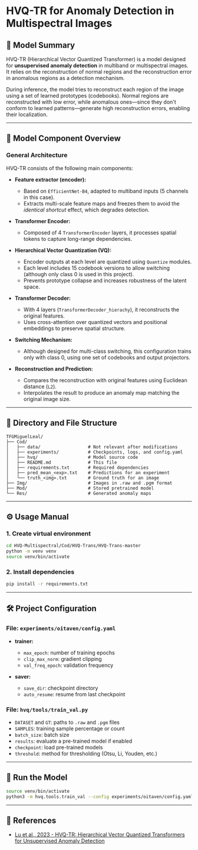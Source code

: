 # HVQ-TR for Anomaly Detection in Multispectral Images

## 📌 Model Summary

HVQ-TR (Hierarchical Vector Quantized Transformer) is a model designed for **unsupervised anomaly detection** in multiband or multispectral images. It relies on the reconstruction of normal regions and the reconstruction error in anomalous regions as a detection mechanism.

During inference, the model tries to reconstruct each region of the image using a set of learned prototypes (codebooks). Normal regions are reconstructed with low error, while anomalous ones—since they don't conform to learned patterns—generate high reconstruction errors, enabling their localization.

---

## 🧠 Model Component Overview

### General Architecture

HVQ-TR consists of the following main components:

- **Feature extractor (encoder):**
  - Based on `EfficientNet-B4`, adapted to multiband inputs (5 channels in this case).
  - Extracts multi-scale feature maps and freezes them to avoid the *identical shortcut* effect, which degrades detection.

- **Transformer Encoder:**
  - Composed of 4 `TransformerEncoder` layers, it processes spatial tokens to capture long-range dependencies.

- **Hierarchical Vector Quantization (VQ):**
  - Encoder outputs at each level are quantized using `Quantize` modules.
  - Each level includes 15 codebook versions to allow switching (although only class 0 is used in this project).
  - Prevents prototype collapse and increases robustness of the latent space.

- **Transformer Decoder:**
  - With 4 layers (`TransformerDecoder_hierachy`), it reconstructs the original features.
  - Uses cross-attention over quantized vectors and positional embeddings to preserve spatial structure.

- **Switching Mechanism:**
  - Although designed for multi-class switching, this configuration trains only with class 0, using one set of codebooks and output projectors.

- **Reconstruction and Prediction:**
  - Compares the reconstruction with original features using Euclidean distance (`L2`).
  - Interpolates the result to produce an anomaly map matching the original image size.

---

## 📁 Directory and File Structure

```text
TFGMiguelLeal/
├── Cod/
│   ├── data/                  # Not relevant after modifications
│   ├── experiments/           # Checkpoints, logs, and config.yaml
│   ├── hvq/                   # Model source code
│   ├── README.md              # This file
│   ├── requirements.txt       # Required dependencies
│   ├── pred_mean_<exp>.txt    # Predictions for an experiment
│   └── truth_<img>.txt        # Ground truth for an image
├── Img/                       # Images in .raw and .pgm format
├── Mod/                       # Stored pretrained model
└── Res/                       # Generated anomaly maps
```

---

## ⚙️ Usage Manual

### 1. Create virtual environment

```bash
cd HVQ-Multispectral/Cod/HVQ-Trans/HVQ-Trans-master
python -m venv venv
source venv/bin/activate
```

### 2. Install dependencies

```bash
pip install -r requirements.txt
```

---

## 🛠️ Project Configuration

### File: `experiments/oitaven/config.yaml`

- **trainer:**
  - `max_epoch`: number of training epochs
  - `clip_max_norm`: gradient clipping
  - `val_freq_epoch`: validation frequency

- **saver:**
  - `save_dir`: checkpoint directory
  - `auto_resume`: resume from last checkpoint

### File: `hvq/tools/train_val.py`

- `DATASET` and `GT`: paths to `.raw` and `.pgm` files
- `SAMPLES`: training sample percentage or count
- `batch_size`: batch size
- `results`: evaluate a pre-trained model if enabled
- `checkpoint`: load pre-trained models
- `threshold`: method for thresholding (Otsu, Li, Youden, etc.)

---

## 🚀 Run the Model

```bash
source venv/bin/activate
python3 -m hvq.tools.train_val --config experiments/oitaven/config.yaml
```

---

## 📌 References

- [Lu et al., 2023 - HVQ-TR: Hierarchical Vector Quantized Transformers for Unsupervised Anomaly Detection](https://proceedings.neurips.cc/paper_files/paper/2023/file/1abc87c67cc400a67b869358e627fe37-Paper-Conference.pdf)
